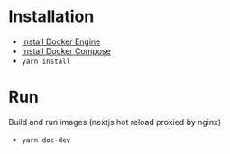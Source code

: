 # Installation

- [Install Docker Engine](https://docs.docker.com/engine/install/)
- [Install Docker Compose](https://docs.docker.com/compose/install/)
- `yarn install`

# Run

Build and run images (nextjs hot reload proxied by nginx)

- `yarn doc-dev`
